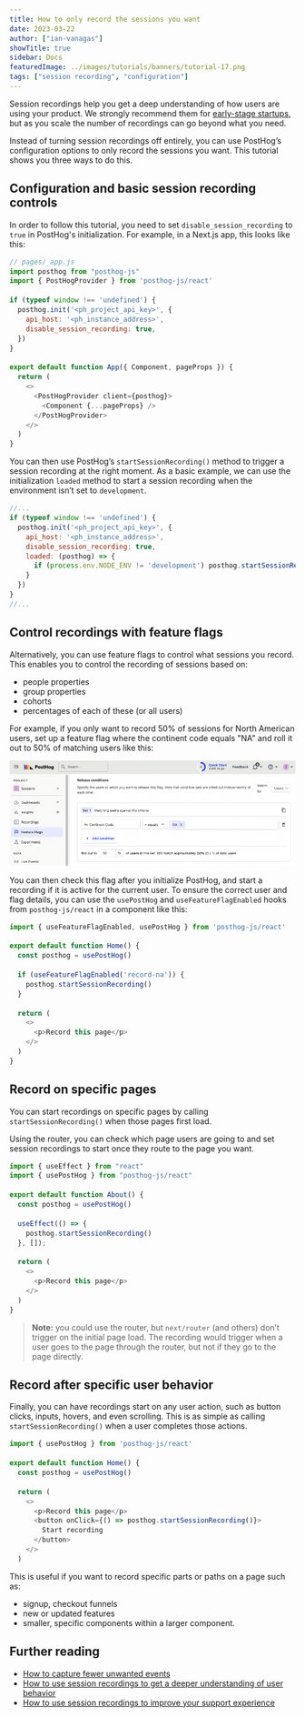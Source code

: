 ```yaml
---
title: How to only record the sessions you want
date: 2023-03-22
author: ["ian-vanagas"]
showTitle: true
sidebar: Docs
featuredImage: ../images/tutorials/banners/tutorial-17.png
tags: ["session recording", "configuration"]
---
```


Session recordings help you get a deep understanding of how users are using your product. We strongly recommend them for [early-stage startups](/blog/early-stage-analytics), but as you scale the number of recordings can go beyond what you need.

Instead of turning session recordings off entirely, you can use PostHog’s configuration options to only record the sessions you want. This tutorial shows you three ways to do this. 

## Configuration and basic session recording controls

In order to follow this tutorial, you need to set `disable_session_recording` to `true` in PostHog's initialization. For example, in a Next.js app, this looks like this:

```js
// pages/_app.js
import posthog from "posthog-js"
import { PostHogProvider } from 'posthog-js/react'

if (typeof window !== 'undefined') {
  posthog.init('<ph_project_api_key>', {
    api_host: '<ph_instance_address>',
    disable_session_recording: true,
  })
}

export default function App({ Component, pageProps }) {
  return (
    <>
      <PostHogProvider client={posthog}>
        <Component {...pageProps} />
      </PostHogProvider>
    </>
  )
}
```

You can then use PostHog’s `startSessionRecording()` method to trigger a session recording at the right moment. As a basic example, we can use the initialization `loaded` method to start a session recording when the environment isn’t set to `development`.

```js
//...
if (typeof window !== 'undefined') {
  posthog.init('<ph_project_api_key>', {
    api_host: '<ph_instance_address>',
    disable_session_recording: true,
    loaded: (posthog) => {
      if (process.env.NODE_ENV != 'development') posthog.startSessionRecording()
    }
  })
}
//...
```

## Control recordings with feature flags

Alternatively, you can use feature flags to control what sessions you record. This enables you to control the recording of sessions based on: 

- people properties
- group properties
- cohorts
- percentages of each of these (or all users)

For example, if you only want to record 50% of sessions for North American users, set up a feature flag where the continent code equals "NA" and roll it out to 50% of matching users like this:

![Flag](../images/tutorials/limit-session-recordings/flag.png)

You can then check this flag after you initialize PostHog, and start a recording if it is active for the current user. To ensure the correct user and flag details, you can use the `usePostHog` and `useFeatureFlagEnabled` hooks from `posthog-js/react` in a component like this:

```js
import { useFeatureFlagEnabled, usePostHog } from 'posthog-js/react'

export default function Home() {
  const posthog = usePostHog()
  
  if (useFeatureFlagEnabled('record-na')) {
    posthog.startSessionRecording()
  }

  return (
    <>
      <p>Record this page</p>
    </>
  )
}
```

## Record on specific pages

You can start recordings on specific pages by calling `startSessionRecording()` when those pages first load.

Using the router, you can check which page users are going to and set session recordings to start once they route to the page you want.

```js
import { useEffect } from "react"
import { usePostHog } from "posthog-js/react"

export default function About() {
  const posthog = usePostHog()

  useEffect(() => {
    posthog.startSessionRecording()
  }, []);

  return (
    <>
      <p>Record this page</p>
    </>
  )
}
```

> **Note:** you could use the router, but `next/router` (and others) don’t trigger on the initial page load. The recording would trigger when a user goes to the page through the router, but not if they go to the page directly.

## Record after specific user behavior

Finally, you can have recordings start on any user action, such as button clicks, inputs, hovers, and even scrolling. This is as simple as calling `startSessionRecording()` when a user completes those actions.

```js
import { usePostHog } from 'posthog-js/react'

export default function Home() {
  const posthog = usePostHog()

  return (
    <>
      <p>Record this page</p>
      <button onClick={() => posthog.startSessionRecording()}>
        Start recording
      </button>
    </>
  )
```

This is useful if you want to record specific parts or paths on a page such as:

- signup, checkout funnels
- new or updated features
- smaller, specific components within a larger component.

## Further reading

- [How to capture fewer unwanted events](/tutorials/fewer-unwanted-events)
- [How to use session recordings to get a deeper understanding of user behavior](/tutorials/explore-insights-session-recordings)
- [How to use session recordings to improve your support experience](/tutorials/session-recordings-for-support)

<TracksCTA/>